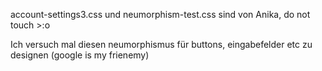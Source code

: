 account-settings3.css und neumorphism-test.css sind von Anika, do not touch >:o

Ich versuch mal diesen neumorphismus für buttons, eingabefelder etc zu designen (google is my frienemy)